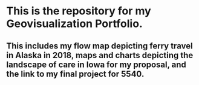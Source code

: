# This is the repository for my Geovisualization Portfolio. 
## This includes my flow map depicting ferry travel in Alaska in 2018, maps and charts depicting the landscape of care in Iowa for my proposal, and the link to my final project for 5540. 
